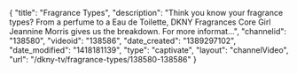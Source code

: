 {
    "title": "Fragrance Types",
    "description": "Think you know your fragrance types? From a perfume to a Eau de Toilette, DKNY Fragrances Core Girl Jeannine Morris gives us the breakdown. For more informat...",
    "channelid": "138580",
    "videoid": "138586",
    "date_created": "1389297102",
    "date_modified": "1418181139",
    "type": "captivate",
    "layout": "channelVideo",
    "url": "\/dkny-tv\/fragrance-types\/138580-138586"
}